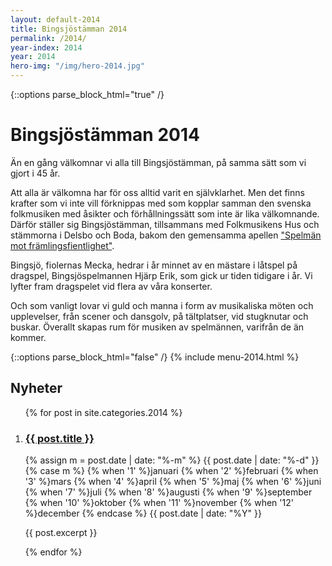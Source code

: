 ```yaml
---
layout: default-2014
title: Bingsjöstämman 2014
permalink: /2014/
year-index: 2014
year: 2014
hero-img: "/img/hero-2014.jpg"
---
```



{::options parse_block_html="true" /}
<div class="glacier">

# Bingsjöstämman 2014

Än en gång välkomnar vi alla till Bingsjöstämman, på samma sätt som vi gjort i 45 år.

Att alla är välkomna har för oss alltid varit en självklarhet. Men det finns krafter som vi inte vill förknippas med som kopplar samman den svenska folkmusiken med åsikter och förhållningssätt som inte är lika välkomnande. Därför ställer sig Bingsjöstämman, tillsammans med Folkmusikens Hus och stämmorna i Delsbo och Boda, bakom den gemensamma apellen ["Spelmän mot främlingsfientlighet"](/spelman-mot-framlingsfientlighet).

Bingsjö, fiolernas Mecka, hedrar i år minnet av en mästare i låtspel på dragspel, Bingsjöspelmannen Hjärp Erik, som gick ur tiden tidigare i år. Vi lyfter fram dragspelet vid flera av våra konserter.

Och som vanligt lovar vi guld och manna i form av musikaliska möten och upplevelser, från scener och dansgolv, på tältplatser, vid stugknutar och buskar. Överallt skapas rum för musiken av spelmännen, varifrån de än kommer.

{::options parse_block_html="false" /}
{% include menu-2014.html %}

</div>



<div class="ocean">
<div class="ocean__inner">

<h2>Nyheter</h2>

<ol class="posts">

{% for post in site.categories.2014 %}

  <li class="post">
    <h3><a href="{{ post.url }}">{{ post.title }}</a></h3>
    <p class="meta">
      <time datetime="{{post.date | date: "%Y-%m-%d"}}">
        {% assign m = post.date | date: "%-m" %}
        {{ post.date | date: "%-d" }}
        {% case m %}
          {% when '1' %}januari
          {% when '2' %}februari
          {% when '3' %}mars
          {% when '4' %}april
          {% when '5' %}maj
          {% when '6' %}juni
          {% when '7' %}juli
          {% when '8' %}augusti
          {% when '9' %}september
          {% when '10' %}oktober
          {% when '11' %}november
          {% when '12' %}december
        {% endcase %}
        {{ post.date | date: "%Y" }}
      </time>
    </p>
    <div class="content">
      {{ post.excerpt }}
    </div>
  </li>

{% endfor %}

</ol>

</div>
</div>
